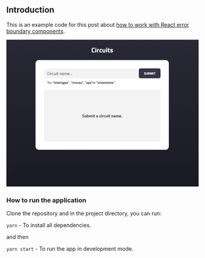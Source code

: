 ## Introduction

This is an example code for this post about [how to work with React error boundary components](https://github.com/Leandrocoelho1/using-error-boundary/blob/main/public/img/animation.gif).

![App Screenshot](https://github.com/Leandrocoelho1/using-error-boundary/blob/main/public/img/animation.gif)

### How to run the application

Clone the repository and in the project directory, you can run:

`yarn` - To install all dependencies.

and then

`yarn start` - To run the app in development mode.
